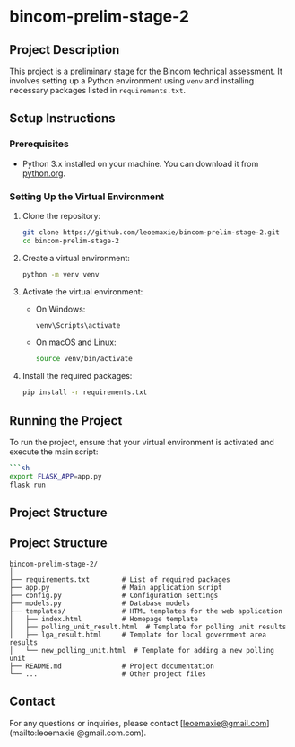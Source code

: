 # bincom-prelim-stage-2
## Project Description

This project is a preliminary stage for the Bincom technical assessment. It involves setting up a Python environment using `venv` and installing necessary packages listed in `requirements.txt`.

## Setup Instructions

### Prerequisites

- Python 3.x installed on your machine. You can download it from [python.org](https://www.python.org/).

### Setting Up the Virtual Environment

1. Clone the repository:
    ```sh
    git clone https://github.com/leoemaxie/bincom-prelim-stage-2.git
    cd bincom-prelim-stage-2
    ```

2. Create a virtual environment:
    ```sh
    python -m venv venv
    ```

3. Activate the virtual environment:
    - On Windows:
        ```sh
        venv\Scripts\activate
        ```
    - On macOS and Linux:
        ```sh
        source venv/bin/activate
        ```

4. Install the required packages:
    ```sh
    pip install -r requirements.txt
    ```

## Running the Project

To run the project, ensure that your virtual environment is activated and execute the main script:
```sh
```sh
export FLASK_APP=app.py
flask run
```

## Project Structure

## Project Structure

```
bincom-prelim-stage-2/
│
├── requirements.txt        # List of required packages
├── app.py                  # Main application script
├── config.py               # Configuration settings
├── models.py               # Database models
├── templates/              # HTML templates for the web application
│   ├── index.html          # Homepage template
│   ├── polling_unit_result.html  # Template for polling unit results
│   ├── lga_result.html     # Template for local government area results
│   └── new_polling_unit.html  # Template for adding a new polling unit
├── README.md               # Project documentation
└── ...                     # Other project files
```


## Contact

For any questions or inquiries, please contact [leoemaxie@gmail.com](mailto:leoemaxie
@gmail.com.com).